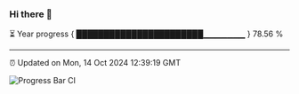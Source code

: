 ### Hi there 👋

⏳ Year progress { ███████████████████████▁▁▁▁▁▁▁ } 78.56 %

---

⏰ Updated on Mon, 14 Oct 2024 12:39:19 GMT

![Progress Bar CI](https://github.com/liununu/liununu/workflows/Progress%20Bar%20CI/badge.svg)
